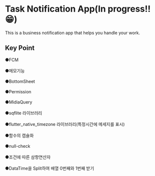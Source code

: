 # Task Notification App(In progress!!😁)

This is a business notification app that helps you handle your work.

## Key Point

●FCM \
\
●메모기능 \
\
●BottomSheet\
\
●Permission\
\
●MidiaQuery\
\
●sqflite 라이브러리\
\
●flutter_native_timezone 라이브러리(특정시간에 메세지를 표시)\
\
●함수의 캡슐화\
\
●null-check\
\
●조건에 따른 삼항연산자\
\
●DataTime을 Split하여 배열 0번째와 1번째 받기
